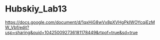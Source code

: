# Hubskiy_Lab13
https://docs.google.com/document/d/1qxHiG8wVx8pXVHgPkIWOYcqiEzMW_Vbf/edit?usp=sharing&ouid=104250092736181178449&rtpof=true&sd=true
